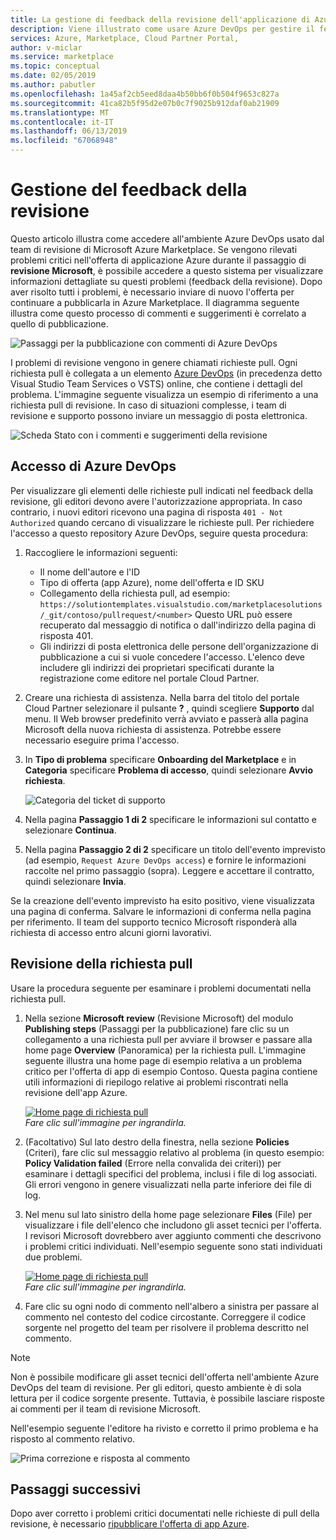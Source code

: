 ```yaml
---
title: La gestione di feedback della revisione dell'applicazione di Azure | Azure Marketplace
description: Viene illustrato come usare Azure DevOps per gestire il feedback della revisione per le offerte di applicazioni Azure per Azure Marketplace.
services: Azure, Marketplace, Cloud Partner Portal,
author: v-miclar
ms.service: marketplace
ms.topic: conceptual
ms.date: 02/05/2019
ms.author: pabutler
ms.openlocfilehash: 1a45af2cb5eed8daa4b50bb6f0b504f9653c827a
ms.sourcegitcommit: 41ca82b5f95d2e07b0c7f9025b912daf0ab21909
ms.translationtype: MT
ms.contentlocale: it-IT
ms.lasthandoff: 06/13/2019
ms.locfileid: "67068948"
---
```

# <a name="handling-review-feedback"></a>Gestione del feedback della revisione

Questo articolo illustra come accedere all'ambiente Azure DevOps usato dal team di revisione di Microsoft Azure Marketplace.  Se vengono rilevati problemi critici nell'offerta di applicazione Azure durante il passaggio di **revisione Microsoft**, è possibile accedere a questo sistema per visualizzare informazioni dettagliate su questi problemi (feedback della revisione).  Dopo aver risolto tutti i problemi, è necessario inviare di nuovo l'offerta per continuare a pubblicarla in Azure Marketplace.  Il diagramma seguente illustra come questo processo di commenti e suggerimenti è correlato a quello di pubblicazione.

![Passaggi per la pubblicazione con commenti di Azure DevOps](./media/pub-flow-vsts-access.png)

I problemi di revisione vengono in genere chiamati richieste pull.  Ogni richiesta pull è collegata a un elemento [Azure DevOps](https://azure.microsoft.com/services/devops/) (in precedenza detto Visual Studio Team Services o VSTS) online, che contiene i dettagli del problema.  L'immagine seguente visualizza un esempio di riferimento a una richiesta pull di revisione.  In caso di situazioni complesse, i team di revisione e supporto possono inviare un messaggio di posta elettronica. 

![Scheda Stato con i commenti e suggerimenti della revisione](./media/status-tab-ms-review.png)


## <a name="azure-devops-access"></a>Accesso di Azure DevOps

Per visualizzare gli elementi delle richieste pull indicati nel feedback della revisione, gli editori devono avere l'autorizzazione appropriata.  In caso contrario, i nuovi editori ricevono una pagina di risposta `401 - Not Authorized` quando cercano di visualizzare le richieste pull.  Per richiedere l'accesso a questo repository Azure DevOps, seguire questa procedura:

1. Raccogliere le informazioni seguenti:
    - Il nome dell'autore e l'ID
    - Tipo di offerta (app Azure), nome dell'offerta e ID SKU
    - Collegamento della richiesta pull, ad esempio: `https://solutiontemplates.visualstudio.com/marketplacesolutions/_git/contoso/pullrequest/<number>` Questo URL può essere recuperato dal messaggio di notifica o dall'indirizzo della pagina di risposta 401.
    - Gli indirizzi di posta elettronica delle persone dell'organizzazione di pubblicazione a cui si vuole concedere l'accesso.  L'elenco deve includere gli indirizzi dei proprietari specificati durante la registrazione come editore nel portale Cloud Partner.
2. Creare una richiesta di assistenza.  Nella barra del titolo del portale Cloud Partner selezionare il pulsante **?** , quindi scegliere **Supporto** dal menu.  Il Web browser predefinito verrà avviato e passerà alla pagina Microsoft della nuova richiesta di assistenza.  Potrebbe essere necessario eseguire prima l'accesso.
3. In **Tipo di problema** specificare **Onboarding del Marketplace** e in **Categoria** specificare **Problema di accesso**, quindi selezionare **Avvio richiesta**.

    ![Categoria del ticket di supporto](./media/support-incident1.png)

4. Nella pagina **Passaggio 1 di 2** specificare le informazioni sul contatto e selezionare **Continua**.
5. Nella pagina **Passaggio 2 di 2** specificare un titolo dell'evento imprevisto (ad esempio, `Request Azure DevOps access`) e fornire le informazioni raccolte nel primo passaggio (sopra).  Leggere e accettare il contratto, quindi selezionare **Invia**.

Se la creazione dell'evento imprevisto ha esito positivo, viene visualizzata una pagina di conferma.  Salvare le informazioni di conferma nella pagina per riferimento.  Il team del supporto tecnico Microsoft risponderà alla richiesta di accesso entro alcuni giorni lavorativi.


## <a name="reviewing-the-pull-request"></a>Revisione della richiesta pull 

Usare la procedura seguente per esaminare i problemi documentati nella richiesta pull.

1. Nella sezione **Microsoft review** (Revisione Microsoft) del modulo **Publishing steps** (Passaggi per la pubblicazione) fare clic su un collegamento a una richiesta pull per avviare il browser e passare alla home page **Overview** (Panoramica) per la richiesta pull.  L'immagine seguente illustra una home page di esempio relativa a un problema critico per l'offerta di app di esempio Contoso.  Questa pagina contiene utili informazioni di riepilogo relative ai problemi riscontrati nella revisione dell'app Azure.  

    [![Home page di richiesta pull](./media/pr-home-page-thumb.png)](./media/pr-home-page.png)
    <br/> *Fare clic sull'immagine per ingrandirla.*
    
2. (Facoltativo) Sul lato destro della finestra, nella sezione **Policies** (Criteri), fare clic sul messaggio relativo al problema (in questo esempio: **Policy Validation failed** (Errore nella convalida dei criteri)) per esaminare i dettagli specifici del problema, inclusi i file di log associati.  Gli errori vengono in genere visualizzati nella parte inferiore dei file di log.

3. Nel menu sul lato sinistro della home page selezionare **Files** (File) per visualizzare i file dell'elenco che includono gli asset tecnici per l'offerta.  I revisori Microsoft dovrebbero aver aggiunto commenti che descrivono i problemi critici individuati.  Nell'esempio seguente sono stati individuati due problemi. 

    [![Home page di richiesta pull](./media/pr-files-page-thumb.png)](./media/pr-files-page.png)
    <br/> *Fare clic sull'immagine per ingrandirla.*

4. Fare clic su ogni nodo di commento nell'albero a sinistra per passare al commento nel contesto del codice circostante.  Correggere il codice sorgente nel progetto del team per risolvere il problema descritto nel commento.

> [!Note]
> Non è possibile modificare gli asset tecnici dell'offerta nell'ambiente Azure DevOps del team di revisione.  Per gli editori, questo ambiente è di sola lettura per il codice sorgente presente.  Tuttavia, è possibile lasciare risposte ai commenti per il team di revisione Microsoft.

   Nell'esempio seguente l'editore ha rivisto e corretto il primo problema e ha risposto al commento relativo.

   ![Prima correzione e risposta al commento](./media/first-comment-reply.png)


## <a name="next-steps"></a>Passaggi successivi

Dopo aver corretto i problemi critici documentati nelle richieste di pull della revisione, è necessario [ripubblicare l'offerta di app Azure](./cpp-publish-offer.md).
